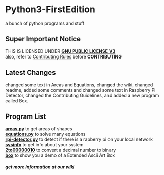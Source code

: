 # Python3-FirstEdition
a bunch of python programs and stuff  

## Super Important Notice
THIS IS LICENSED UNDER [**GNU PUBLIC LICENSE V3**](LICENSE)  
also, refer to [Contributing Rules](docs/CONTRIBUTING.md) before **CONTRIBUTING**  

## Latest Changes
changed some text in Areas and Equations, changed the wiki, changed readme, added some comments and changed some text in Raspberry Pi Detector, changed the Contributing Guidelines, and added a new program called Box.

## Program List
[**areas.py**](PyPrograms/areas) to get areas of shapes  
[**equations.py**](PyPrograms/equations) to solve many equations  
[**rpi-detector.py**](PyPrograms/raspberry-pi-detector) to detect if there is a rapberry pi on your local network  
[**sysinfo**](PyPrograms/sysinfo) to get info about your system  
[**2to00000010**](PyPrograms/2to00000010) to convert a decimal number to binary  
[**box**](PyPrograms/box) to show you a demo of a Extended Ascii Art Box  


##### get more information at our [wiki](https://github.com/JymPatel/Python3-FirstEdition/wiki)
